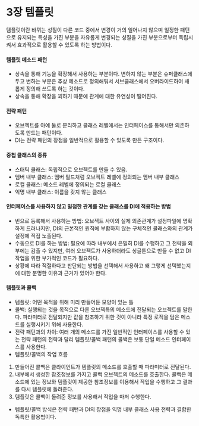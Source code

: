 # 3장 템플릿

템플릿이란 바뀌는 성질이 다른 코드 중에서 변경이 거의 일어나지 않으며 일정한 패턴으로 유지되는 특성을 가진 부분을 자유롭게 변경되는 성질을 가진 부분으로부터 독립시켜서 효과적으로 활용할 수 있도록 하는 방법이다.

#### 템플릿 메소드 패턴
* 상속을 통해 기능을 확장해서 사용하는 부분이다. 변하지 않는 부분은 슈퍼클래스에 두고 변하는 부분은 추상 메소드로 정의해둬서 서브클래스에서 오버라이드하여 새롭게 정의해 쓰도록 하는 것이다.
* 상속을 통해 확장을 꾀하기 때문에 관계에 대한 유연성이 떨어진다.

#### 전략 패턴
* 오브젝트를 아예 둘로 분리하고 클래스 레벨에서는 인터페이스를 통해서만 의존하도록 만드는 패턴이다.
* DI는 전략 패턴의 장점을 일반적으로 활용할 수 있도록 만든 구조이다.

#### 중첩 클래스의 종류
* 스태틱 클래스: 독립적으로 오브젝트를 만들 수 있음.
* 멤버 내부 클래스: 멤버 필드처럼 오브젝트 레벨에 정의되는 멤버 내부 클래스
* 로컬 클래스: 메소드 레벨에 정의되는 로컬 클래스
* 익명 내부 클래스: 이름을 갖지 않는 클래스

#### 인터페이스를 사용하지 않고 밀접한 관계를 갖는 클래스를 DI에 적용하는 방법
* 빈으로 등록해서 사용하는 방법: 오브젝트 사이의 실제 의존관계가 설정파일에 명확하게 드러나지만, DI의 근본적인 원칙에 부합하지 않는 구체적인 클래스와의 관계가 설정에 직접 노출된다.
* 수동으로 DI를 하는 방법: 필요에 따라 내부에서 은밀히 DI를 수행하고 그 전략을 외부에는 감출 수 있지만, 여러 오브젝트가 사용하더라도 싱글톤으로 만들 수 없고 DI 작업을 위한 부가적인 코드가 필요하다.
* 상황에 따라 적절하다고 판단되는 방법을 선택해서 사용하고 왜 그렇게 선택했는지에 대한 분명한 이유과 근거가 있어야 한다.

#### 템플릿과 콜백
* 템플릿: 어떤 목적을 위해 미리 만들어둔 모양이 있는 틀
* 콜백: 실행되는 것을 목적으로 다른 오브젝특의 메소드에 전달되는 오브젝트를 말한다. 파라미터로 전달되지만 값을 참조하기 위한 것이 아니라 특정 로직을 담은 메소드를 실행시키기 위해 사용한다.
* 전략 패턴과의 차이: 여러 개의 메소드를 가진 일반적인 인터페이스를 사용할 수 있는 전략 패턴의 전략과 달리 템플릿/콜백 패턴의 콜백은 보통 단일 메소드 인터페이스를 사용한다.
* 템플릿/콜백의 작업 흐름
1. 만들어진 콜백은 클라이언트가 템플릿의 메소드를 호출할 때 파라미터로 전달된다.
2. 내부에서 생성한 참조정보를 가지고 콜백 오브젝트의 메소드를 호출한다. 콜백은 메소드에 있는 정보와 템플릿이 제공한 참조정보를 이용해서 작업을 수행하고 그 결과를 다시 템플릿에 돌려준다.
3. 템플릿은 콜백이 돌려준 정보를 사용해서 작업을 마저 수행한다.
* 템플릿/콜백 방식은 전략 패턴과 DI의 장점을 익명 내부 클래스 사용 전략과 결함한 독특한 활용법이다.
